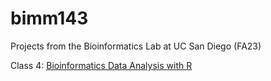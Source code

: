 # bimm143

Projects from the Bioinformatics Lab at UC San Diego (FA23)

Class 4: [Bioinformatics Data Analysis with R](https://github.com/Iamnotawoodchuck62/bimm143/blob/main/class04/class04.pdf)
